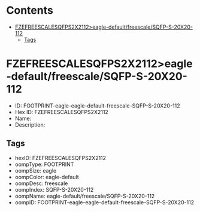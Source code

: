 



Contents
========

* [FZEFREESCALESQFPS2X2112>eagle-default/freescale/SQFP-S-20X20-112](#fzefreescalesqfps2x2112eagle-defaultfreescalesqfp-s-20x20-112)
	* [Tags](#tags)

# FZEFREESCALESQFPS2X2112>eagle-default/freescale/SQFP-S-20X20-112

- ID: FOOTPRINT-eagle-eagle-default-freescale-SQFP-S-20X20-112
- Hex ID: FZEFREESCALESQFPS2X2112
- Name: 
- Description: 

## Tags

- hexID: FZEFREESCALESQFPS2X2112
- oompType: FOOTPRINT
- oompSize: eagle
- oompColor: eagle-default
- oompDesc: freescale
- oompIndex: SQFP-S-20X20-112
- oompName: eagle-default/freescale/SQFP-S-20X20-112
- oompID: FOOTPRINT-eagle-eagle-default-freescale-SQFP-S-20X20-112
